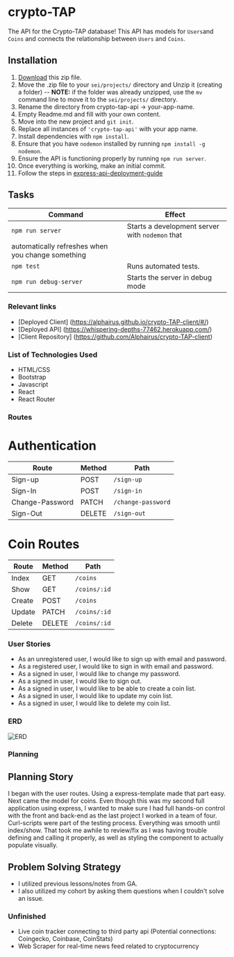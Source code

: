 # crypto-TAP

The API for the Crypto-TAP database! This API has models for `Users`and `Coins`
and connects the relationship between `Users` and `Coins`.

## Installation
1. [Download](https://github.com/Alphairus/crypto-TAP-api/archive/main.zip) this
zip file.
2. Move the .zip file to your `sei/projects/` directory and Unzip it (creating a
   folder) -- **NOTE:** if the folder was already unzipped, use the `mv` command
   line to move it to the `sei/projects/` directory.
3. Rename the directory from crypto-tap-api -> your-app-name.
4. Empty Readme.md and fill with your own content.
5. Move into the new project and `git init`.
6. Replace all instances of `'crypto-tap-api'` with your app name.
7. Install dependencies with `npm install`.
8. Ensure that you have `nodemon` installed by running `npm install -g nodemon`.
9. Ensure the API is functioning properly by running `npm run server`.
10. Once everything is working, make an initial commit.
11. Follow the steps in [express-api-deployment-guide](https://git.generalassemb.ly/ga-wdi-boston/express-api-deployment-guide)

## Tasks
| Command | Effect |
|-----------------------|---------------------------------------------------|
| `npm run server`      | Starts a development server with `nodemon` that
                          automatically refreshes when you change something |
| `npm test`            | Runs automated tests.                             |
| `npm run debug-server`| Starts the server in debug mode                   |


### Relevant links

- [Deployed Client] (https://alphairus.github.io/crypto-TAP-client/#/)
- [Deployed API] (https://whispering-depths-77462.herokuapp.com/)
- [Client Repository] (https://github.com/Alphairus/crypto-TAP-client)

### List of Technologies Used
- HTML/CSS
- Bootstrap
- Javascript
- React
- React Router

### Routes

# Authentication
| Route | Method | Path |
| ----------- | ----------- | ----------- |
| Sign-up | POST | `/sign-up`
| Sign-In | POST  | `/sign-in`
| Change-Password |  PATCH | `/change-password`
| Sign-Out | DELETE | `/sign-out`

# Coin Routes
| Route | Method | Path |
| ----------- | ----------- | ----------- |
| Index | GET | `/coins`
| Show | GET  | `/coins/:id`
| Create |  POST | `/coins`
| Update | PATCH | `/coins/:id`
| Delete | DELETE | `/coins/:id`

### User Stories

- As an unregistered user, I would like to sign up with email and password.
- As a registered user, I would like to sign in with email and password.
- As a signed in user, I would like to change my password.
- As a signed in user, I would like to sign out.
- As a signed in user, I would like to be able to create a coin list.
- As a signed in user, I would like to update my coin list.
- As a signed in user, I would like to delete my coin list.


### ERD

![ERD](https://lucid.app/publicSegments/view/b126cdc1-f990-4198-a950-29d3d3c871ec/image.jpeg)

### Planning
## Planning Story

I began with the user routes. Using a express-template made that part easy. Next came the model for coins. Even though this was my second full application using express,
I wanted to make sure I had full hands-on control with the front and back-end as the last project I worked in a team of four.   Curl-scripts were part of the testing process. Everything was smooth until index/show. That took me awhile to review/fix
as I was having trouble defining and calling it properly, as well as styling the
component to actually populate visually.

## Problem Solving Strategy

- I utilized previous lessons/notes from GA.
- I also utilized my cohort by asking them questions when I couldn't solve an issue.

### Unfinished

- Live coin tracker connecting to third party api (Potential connections: Coingecko, Coinbase, CoinStats)
- Web Scraper for real-time news feed related to cryptocurrency
